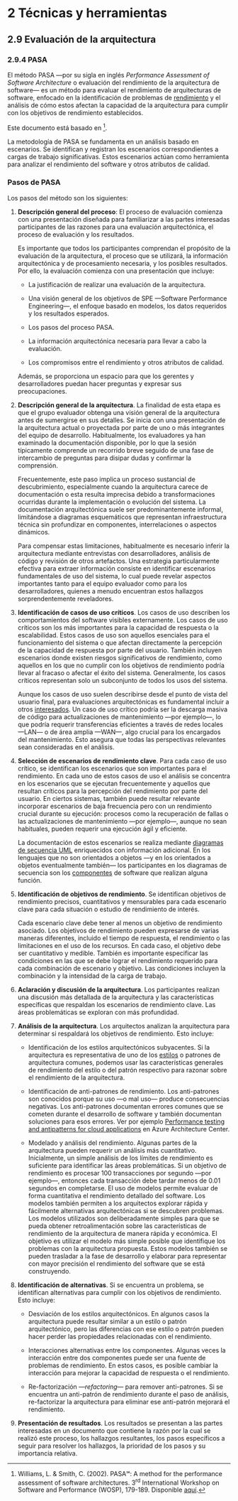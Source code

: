# 2 Técnicas y herramientas

## 2.9 Evaluación de la arquitectura

### 2.9.4 PASA

El método PASA —por su sigla en inglés *Performance Assessment of Software
Architecture* o evaluación del rendimiento de la arquitectura de software— es un
método para evaluar el rendimiento de arquitecturas de software, enfocado en la
identificación de problemas de [rendimiento](/4_Conceptos/4_Rendimiento.md) y el
análisis de cómo estos afectan la capacidad de la arquitectura para cumplir con
los objetivos de rendimiento establecidos.

Este documento está basado en [^1].

[^1]: Williams, L. & Smith, C. (2002). PASA℠: A method for the performance
    assessment of software architectures. 3<sup>rd</sup> International Workshop
    on Software and Performance (WOSP), 179-189. Disponible
    [aquí](https://www.researchgate.net/profile/Connie_Smith5/publication/234792513_PASASM_A_method_for_the_performance_assessment_of_software_architectures/links/02e7e52b25ec295c19000000/PASASM-A-method-for-the-performance-assessment-of-software-architectures.pdf).

La metodología de PASA se fundamenta en un análisis basado en escenarios. Se
identifican y registran los escenarios correspondientes a cargas de trabajo
significativas. Estos escenarios actúan como herramienta para analizar el
rendimiento del software y otros atributos de calidad.

### Pasos de PASA

Los pasos del método son los siguientes:

1. **Descripción general del proceso**: El proceso de evaluación comienza con
   una presentación diseñada para familiarizar a las partes interesadas
   participantes de las razones para una evaluación arquitectónica, el proceso
   de evaluación y los resultados.

   Es importante que todos los participantes comprendan el propósito de la
   evaluación de la arquitectura, el proceso que se utilizará, la información
   arquitectónica y de procesamiento necesaria, y los posibles resultados. Por
   ello, la evaluación comienza con una presentación que incluye:

   * La justificación de realizar una evaluación de la arquitectura.

   * Una visión general de los objetivos de SPE —Software Performance
     Engineering—, el enfoque basado en modelos, los datos requeridos y los
     resultados esperados.

   * Los pasos del proceso PASA.

   * La información arquitectónica necesaria para llevar a cabo la evaluación.

   * Los compromisos entre el rendimiento y otros atributos de calidad.

   Además, se proporciona un espacio para que los gerentes y desarrolladores
   puedan hacer preguntas y expresar sus preocupaciones.

2. **Descripción general de la arquitectura**. La finalidad de esta etapa es que
   el grupo evaluador obtenga una visión general de la arquitectura antes de
   sumergirse en sus detalles. Se inicia con una presentación de la arquitectura
   actual o proyectada por parte de uno o más integrantes del equipo de
   desarrollo. Habitualmente, los evaluadores ya han examinado la documentación
   disponible, por lo que la sesión típicamente comprende un recorrido breve
   seguido de una fase de intercambio de preguntas para disipar dudas y
   confirmar la comprensión.

   Frecuentemente, este paso implica un proceso sustancial de descubrimiento,
   especialmente cuando la arquitectura carece de documentación o esta resulta
   imprecisa debido a transformaciones ocurridas durante la implementación o
   evolución del sistema. La documentación arquitectónica suele ser
   predominantemente informal, limitándose a diagramas esquemáticos que
   representan infraestructura técnica sin profundizar en componentes,
   interrelaciones o aspectos dinámicos.

   Para compensar estas limitaciones, habitualmente es necesario inferir la
   arquitectura mediante entrevistas con desarrolladores, análisis de código y
   revisión de otros artefactos. Una estrategia particularmente efectiva para
   extraer información consiste en identificar escenarios fundamentales de uso
   del sistema, lo cual puede revelar aspectos importantes tanto para el equipo
   evaluador como para los desarrolladores, quienes a menudo encuentran estos
   hallazgos sorprendentemente reveladores.

3. **Identificación de casos de uso críticos**. Los casos de uso describen los
   comportamientos del software visibles externamente. Los casos de uso críticos
   son los más importantes para la capacidad de respuesta o la escalabilidad.
   Estos casos de uso son aquellos esenciales para el funcionamiento del sistema
   o que afectan directamente la percepción de la capacidad de respuesta por
   parte del usuario. También incluyen escenarios donde existen riesgos
   significativos de rendimiento, como aquellos en los que no cumplir con los
   objetivos de rendimiento podría llevar al fracaso o afectar el éxito del
   sistema. Generalmente, los casos críticos representan solo un subconjunto de
   todos los usos del sistema.

   Aunque los casos de uso suelen describirse desde el punto de vista del
   usuario final, para evaluaciones arquitectónicas es fundamental incluir a
   otros [interesados](/4_Conceptos/4_Interesado.md). Un caso de uso crítico
   podría ser la descarga masiva de código para actualizaciones de mantenimiento
   —por ejemplo—, lo que podría requerir transferencias eficientes a través de
   redes locales —LAN— o de área amplia —WAN—, algo crucial para los encargados
   del mantenimiento. Esto asegura que todas las perspectivas relevantes sean
   consideradas en el análisis.

4. **Selección de escenarios de rendimiento clave**. Para cada caso de uso
   crítico, se identifican los escenarios que son importantes para el
   rendimiento. En cada uno de estos casos de uso el análisis se concentra en
   los escenarios que se ejecutan frecuentemente y aquellos que resultan
   críticos para la percepción del rendimiento por parte del usuario. En ciertos
   sistemas, también puede resultar relevante incorporar escenarios de baja
   frecuencia pero con un rendimiento crucial durante su ejecución: procesos
   como la recuperación de fallas o las actualizaciones de mantenimiento —por
   ejemplo—, aunque no sean habituales, pueden requerir una ejecución ágil y
   eficiente.

   La documentación de estos escenarios se realiza mediante [diagramas de
   secuencia
   UML](/2_Tecnicas_y_herramientas/2_4_3_Diagramas_de_secuencia_UML.md)
   enriquecidos con información adicional. En los lenguajes que no son
   orientados a objetos —y en los orientados a objetos eventualmente también—
   los participantes en los diagramas de secuencia son los
   [componentes](/4_Conceptos/4_Componente.md) de software que realizan alguna
   función.

5. **Identificación de objetivos de rendimiento**. Se identifican objetivos de
   rendimiento precisos, cuantitativos y mensurables para cada escenario clave
   para cada situación o estudio de rendimiento de interés.

   Cada escenario clave debe tener al menos un objetivo de rendimiento asociado.
   Los objetivos de rendimiento pueden expresarse de varias maneras diferentes,
   incluido el tiempo de respuesta, el rendimiento o las limitaciones en el uso
   de los recursos. En cada caso, el objetivo debe ser cuantitativo y medible.
   También es importante especificar las condiciones en las que se debe lograr
   el rendimiento requerido para cada combinación de escenario y objetivo. Las
   condiciones incluyen la combinación y la intensidad de la carga de trabajo.

6. **Aclaración y discusión de la arquitectura**. Los participantes realizan una
   discusión más detallada de la arquitectura y las características específicas
   que respaldan los escenarios de rendimiento clave. Las áreas problemáticas se
   exploran con más profundidad.

7. **Análisis de la arquitectura**. Los arquitectos analizan la arquitectura
   para determinar si respaldará los objetivos de rendimiento. Esto incluye:

   * Identificación de los estilos arquitectónicos subyacentes. Si la
     arquitectura es representativa de uno de los
     [estilos](/2_Tecnicas_y_herramientas/2_7_.Estilos_arquitectura.md) o
     patrones de arquitectura comunes, podemos usar las características
     generales de rendimiento del estilo o del patrón respectivo para razonar
     sobre el rendimiento de la arquitectura.

   * Identificación de anti-patrones de rendimiento. Los anti-patrones son
     conocidos porque su uso —o mal uso— produce consecuencias negativas. Los
     anti-patrones documentan errores comunes que se cometen durante el
     desarrollo de software y también documentan soluciones para esos errores.
     Ver por ejemplo [Performance testing and antipatterns for cloud
     applications](https://learn.microsoft.com/en-us/azure/architecture/antipatterns/)
     en Azure Architecture Center.

   * Modelado y análisis del rendimiento. Algunas partes de la arquitectura pueden
     requerir un análisis más cuantitativo. Inicialmente, un simple análisis de
     los límites de rendimiento es suficiente para identificar las áreas
     problemáticas. Si un objetivo de rendimiento es procesar 100 transacciones
     por segundo —por ejemplo—, entonces cada transacción debe tardar menos de 0.01 segundos
     en completarse. El uso de modelos permite evaluar de forma cuantitativa el
     rendimiento detallado del software. Los modelos también permiten a los
     arquitectos explorar rápida y fácilmente alternativas arquitectónicas si se
     descubren problemas. Los modelos utilizados son deliberadamente simples
     para que se pueda obtener retroalimentación sobre las características de
     rendimiento de la arquitectura de manera rápida y económica. El objetivo es
     utilizar el modelo más simple posible que identifique los problemas con la
     arquitectura propuesta. Estos modelos también se pueden trasladar a la fase
     de desarrollo y elaborar para representar con mayor precisión el
     rendimiento del software que se está construyendo.

8. **Identificación de alternativas**. Si se encuentra un problema, se
   identifican alternativas para cumplir con los objetivos de rendimiento. Esto
   incluye:

   * Desviación de los estilos arquitectónicos. En algunos casos la arquitectura
     puede resultar similar a un estilo o patrón arquitectónico, pero las
     diferencias con ese estilo o patrón pueden hacer perder las propiedades
     relacionadas con el rendimiento.

   * Interacciones alternativas entre los componentes. Algunas veces la
     interacción entre dos componentes puede ser una fuente de problemas de
     rendimiento. En estos casos, es posible cambiar la interacción para mejorar
     la capacidad de respuesta o el rendimiento.

   * Re-factorización —*refactoring*— para remover anti-patrones. Si se
     encuentra un anti-patrón de rendimiento durante el paso de análisis,
     re-factorizar la arquitectura para eliminar ese anti-patrón mejorará el
     rendimiento.

9. **Presentación de resultados**. Los resultados se presentan a las partes
   interesadas en un documento que contiene la razón por la cual se realizó este
   proceso, los hallazgos resultantes, los pasos específicos a seguir para
   resolver los hallazgos, la prioridad de los pasos y su importancia relativa.
